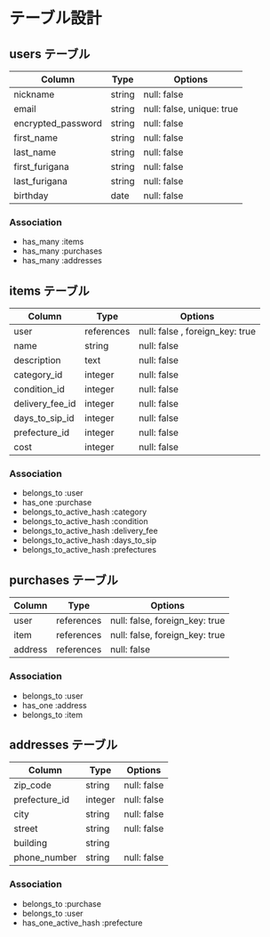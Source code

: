 # テーブル設計

## users テーブル

| Column             | Type   | Options                   |
| ------------------ | ------ | ------------------------- |
| nickname           | string | null: false               |
| email              | string | null: false, unique: true |
| encrypted_password | string | null: false               |
| first_name         | string | null: false               |
| last_name          | string | null: false               |
| first_furigana     | string | null: false               |
| last_furigana      | string | null: false               |
| birthday           | date   | null: false               |

### Association

- has_many :items
- has_many :purchases
- has_many :addresses

## items テーブル

| Column          | Type       | Options                         |
| --------------- | ---------- | ------------------------------- |
| user            | references | null: false , foreign_key: true |
| name            | string     | null: false                     |
| description     | text       | null: false                     |
| category_id     | integer    | null: false                     |
| condition_id    | integer    | null: false                     |
| delivery_fee_id | integer    | null: false                     |
| days_to_sip_id  | integer    | null: false                     |
| prefecture_id   | integer    | null: false                     |
| cost            | integer    | null: false                     |

### Association

- belongs_to :user
- has_one :purchase
- belongs_to_active_hash :category
- belongs_to_active_hash :condition
- belongs_to_active_hash :delivery_fee
- belongs_to_active_hash :days_to_sip
- belongs_to_active_hash :prefectures

## purchases テーブル

| Column  | Type       | Options                        |
| ------- | ---------- | ------------------------------ |
| user    | references | null: false, foreign_key: true |
| item    | references | null: false, foreign_key: true |
| address | references | null: false                    |

### Association

- belongs_to :user
- has_one :address
- belongs_to :item

## addresses テーブル

| Column        | Type    | Options     |
| ------------- | ------- | ----------- |
| zip_code      | string  | null: false |
| prefecture_id | integer | null: false |
| city          | string  | null: false |
| street        | string  | null: false |
| building      | string  |
| phone_number  | string  | null: false |

### Association

- belongs_to :purchase
- belongs_to :user
- has_one_active_hash :prefecture
